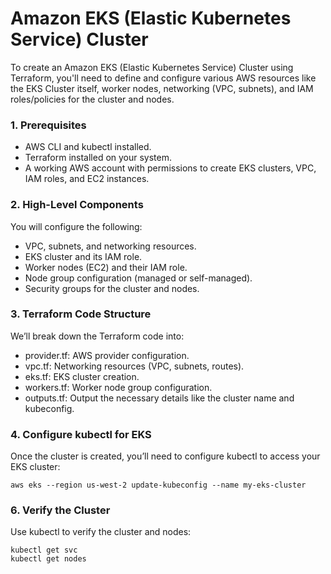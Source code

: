 # Amazon EKS (Elastic Kubernetes Service) Cluster
To create an Amazon EKS (Elastic Kubernetes Service) Cluster using Terraform, you'll need to define and configure various AWS resources like the EKS Cluster itself, worker nodes, networking (VPC, subnets), and IAM roles/policies for the cluster and nodes.

### 1. Prerequisites
- AWS CLI and kubectl installed.
- Terraform installed on your system.
- A working AWS account with permissions to create EKS clusters, VPC, IAM roles, and EC2 instances.

### 2. High-Level Components
You will configure the following:
- VPC, subnets, and networking resources.
- EKS cluster and its IAM role.
- Worker nodes (EC2) and their IAM role.
- Node group configuration (managed or self-managed).
- Security groups for the cluster and nodes.
  
### 3. Terraform Code Structure
We’ll break down the Terraform code into:
- provider.tf: AWS provider configuration.
- vpc.tf: Networking resources (VPC, subnets, routes).
- eks.tf: EKS cluster creation.
- workers.tf: Worker node group configuration.
- outputs.tf: Output the necessary details like the cluster name and kubeconfig.

### 4. Configure kubectl for EKS
Once the cluster is created, you’ll need to configure kubectl to access your EKS cluster:
  ```
  aws eks --region us-west-2 update-kubeconfig --name my-eks-cluster
  ```
  
### 6. Verify the Cluster
Use kubectl to verify the cluster and nodes:
  ```
  kubectl get svc
  kubectl get nodes
  ```
